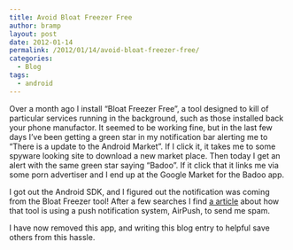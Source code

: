 ```yaml
---
title: Avoid Bloat Freezer Free
author: bramp
layout: post
date: 2012-01-14
permalink: /2012/01/14/avoid-bloat-freezer-free/
categories:
  - Blog
tags:
  - android
---
```

Over a month ago I install &#8220;Bloat Freezer Free&#8221;, a tool designed to kill of particular services running in the background, such as those installed back your phone manufactor. It seemed to be working fine, but in the last few days I&#8217;ve been getting a green star in my notification bar alerting me to &#8220;There is a update to the Android Market&#8221;. If I click it, it takes me to some spyware looking site to download a new market place. Then today I get an alert with the same green star saying &#8220;Badoo&#8221;. If it click that it links me via some porn advertiser and I end up at the Google Market for the Badoo app.

I got out the Android SDK, and I figured out the notification was coming from the Bloat Freezer tool! After a few searches I find [a article][1] about how that tool is using a push notification system, AirPush, to send me spam.

I have now removed this app, and writing this blog entry to helpful save others from this hassle.

 [1]: http://androidunderground.blogspot.com/2011/12/bloat-freezer-abuses-airpush-ads-to.html